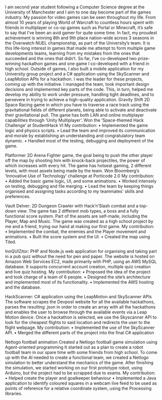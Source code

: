 I am second year student following a Computer Science degree at the University of Manchester and I aim to one day become part of the games industry.
My passion for video games can be seen throughout my life. From almost 10 years of playing World of Warcraft to countless hours spent with friends in multiplayer or co-op games such as Portal or Minecraft, it’s safe to say that I’ve been an avid gamer for quite some time. In fact, my proudest achievement is winning 8th and 9th place nation-wide across 3 seasons in the Overwatch NUEL championship, as part of the University’s team. It is this life-long interest in games that made me attempt to form multiple game developments teams, learning from my mistakes from the ones that succeeded and the ones that didn’t.
So far, I’ve co-developed two prize-winning hackathon games and one game I co-developed with a friend in high school. Outside of games, I also built a mobile application for my University group project and a C# application using the SkyScanner and LeapMotion APIs for a hackathon.
I was the leader for these projects, coming up with the initiative. I managed the team, took important design decisions and implemented key parts of the code. This, in turn, helped me develop my ability to work under pressure, handling tight deadlines, and to persevere in trying to achieve a high-quality application.
Gravity Shift
2D Space Racing game in which you have to traverse a race track using the gravitational fields of different planets, being able to activate and deactivate their gravitational pull.
The game has both LAN and online multiplayer capabilities through ‘Unity Multiplayer’.
Won the ‘Space-themed Hack Challenge’ at StudentHack VI
My contribution:
•	Implemented the game logic and physics scripts.
•	Lead the team and improved its communication and morale by establishing an understanding and congratulatory team dynamic.
•	Handled most of the testing, debugging and deployment of the game.

Platformer
2D Arena Fighter game, the goal being to push the other player off the map by shooting him with knock-back projectiles, the power of which increases with every hit. 
The game has hotseat gaming, 2 different levels, with most assets being made by the team.
Won Bloomberg’s ‘Innovative Use of Technology’ challenge at Porticode 2.0
My contribution:
•	Added the basic game logic, UI, and some animations.
•	Worked intensely on testing, debugging and file merging.
•	Lead the team by keeping things organised and assigning tasks according to my teammates' skills and preferences.

Vault Delver:
2D Dungeon Crawler with Hack’n’Slash combat and a top-down view.
The game has 2 different mob types, a boss and a fully functional score system. Part of the assets are self-made, including the Player, Map and Music.
The game was created as a high school project by me and a friend, trying our hand at making our first game.
My contribution:
•	Implemented the combat, the enemies and the Player movement and animations.
•	Built the score system and the UI.
•	Created the map using Tiled.

InnQUIZitor:
PHP and Node.js web application for organising and taking part in a pub quiz without the need for pen and paper.
The website is hosted on Amazon Web Services EC2, made primarily with PHP, using an AWS MySQL database.
It supports concurrent account creation, multiple quiz creation and live quiz hosting.
My contribution:
•	Proposed the idea of the project and took charge of a team of 6 people.
•	Designed the site’s architecture and implemented most of its functionality.
•	Implemented the AWS hosting and the database.

HackScanner:
C# application using the LeapMotion and SkyScanner APIs
The software scrapes the Devpost website for all the available hackathons, parses the resulting .json in order to create an array with all the hackathons and enables the user to browse through the available events via a Leap Motion device. 
Once a hackathon is selected, we use the Skyscanner API to look for the cheapest flights to said location and redirects the user to the flight webpage.
My contribution:
•	Implemented the use of the SkyScanner API.
•	Merged the different parts of the project into the final C# application

Netlogo football animation
Created a Netlogo football game simulation using Agent-oriented programming
It started out as a plan to create a robot football team in our spare time with some friends from high school. To come up with the AI needed to create a functional team, we created a Netlogo simulation to better understand the mechanics of the game.
After finishing the simulation, we started working on our first prototype robot, using Arduino, but the project had to be scrapped due to exams.
My contribution:
•	Helped create the player and goalkeeper behaviour
•	Implemented a Java application to identify coloured squares in a webcam live feed to be used as points of reference for a relative coordinate system, using the Processing libraries.
